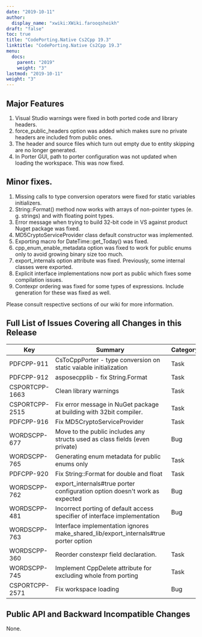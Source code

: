 ```yaml
---
date: "2019-10-11"
author:
  display_name: "xwiki:XWiki.farooqsheikh"
draft: "false"
toc: true
title: "CodePorting.Native Cs2Cpp 19.3"
linktitle: "CodePorting.Native Cs2Cpp 19.3"
menu:
  docs:
    parent: "2019"
    weight: "3"
lastmod: "2019-10-11"
weight: "3"
---
```


## Major Features ##

1. Visual Studio warnings were fixed in both ported code and library headers.
1. force_public_headers option was added which makes sure no private headers are included from public ones.
1. The header and source files which turn out empty due to entity skipping are no longer generated.
1. In Porter GUI, path to porter configuration was not updated when loading the workspace. This was now fixed.

## Minor fixes. ##

1. Missing calls to type conversion operators were fixed for static variables initializers.
1. String::Format() method now works with arrays of non-pointer types (e. g. strings) and with floating point types.
1. Error message when trying to build 32-bit code in VS against product Nuget package was fixed.
1. MD5CryptoServiceProvider class default constructor was implemented.
1. Exporting macro for DateTime::get_Today() was fixed.
1. cpp_enum_enable_metadata option was fixed to work for public enums only to avoid growing binary size too much.
1. export_internals option attribute was fixed. Previously, some internal classes were exported.
1. Explicit interface implementations now port as public which fixes some compilation issues.
1. Contexpr ordering was fixed for some types of expressions. Include generation for these was fixed as well.

Please consult respective sections of our wiki for more information.

## Full List of Issues Covering all Changes in this Release ##

| Key | Summary | Category
---| ---|  ---|
|PDFCPP-911|CsToCppPorter - type conversion on static vaiable initialization|Task
|PDFCPP-912|asposecpplib - fix String.Format|Task
|CSPORTCPP-1663|Clean library warnings|Task
|CSPORTCPP-2515|Fix error message in NuGet package at building with 32bit compiler.|Task
|PDFCPP-916|Fix MD5CryptoServiceProvider|Task
|WORDSCPP-677|Move to the public includes any structs used as class fields (even private)|Bug
|WORDSCPP-765|Generating enum metadata for public enums only|Task
|PDFCPP-920|Fix String::Format for double and float|Task
|WORDSCPP-762|export_internals#true porter configuration option doesn't work as expected|Bug
|WORDSCPP-481|Incorrect porting of default access specifier of interface implementation|Bug
|WORDSCPP-763|Interface implementation ignores make_shared_lib/export_internals#true porter option
|WORDSCPP-360|Reorder constexpr field declaration.|Task
|WORDSCPP-745|Implement CppDelete attribute for excluding whole from porting|Task
|CSPORTCPP-2571|Fix workspace loading|Bug

## Public API and Backward Incompatible Changes ##

None.
